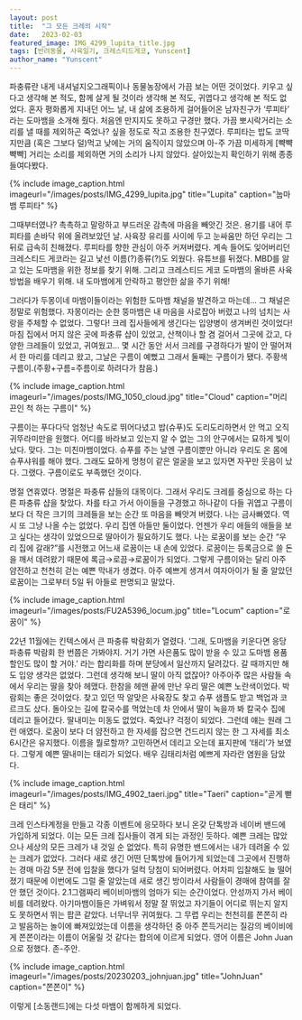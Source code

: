 ```yaml
---
layout: post
title:  "그 모든 크레의 시작"
date:   2023-02-03
featured_image: IMG_4299_lupita_title.jpg
tags: [반려동물, 사육일기, 크레스티드게코, Yunscent]
author_name: "Yunscent"
---
```


파충류란 내게 내셔널지오그래픽이나 동물농장에서 가끔 보는 어떤 것이었다. 키우고 싶다고 생각해 본 적도, 함께 살게 될 것이라 생각해 본 적도, 귀엽다고 생각해 본 적도 없었다. 혼자 평화롭게 지내던 어느 날, 내 삶에 조용하게 걸어들어온 남자친구가 ‘루피타’ 라는 도마뱀을 소개해 줬다. 처음엔 만지지도 못하고 구경만 했다. 가끔 뽀시락거리는 소리를 낼 때를 제외하곤 죽었나? 싶을 정도로 작고 조용한 친구였다. 루피타는 밥도 코딱지만큼 (혹은 그보다 덜)먹고 낮에는 거의 움직이지 않았으며 아-주 가끔 미세하게 [뺙뺙뺙뺙] 거리는 소리를 제외하면 거의 소리가 나지 않았다. 살아있는지 확인하기 위해 종종 들여다봤다.

<!--more-->

{% include image_caption.html imageurl="/images/posts/IMG_4299_lupita.jpg" title="Lupita" caption="눕마뱀 루피타" %}

그때부터였나? 촉촉하고 말랑하고 부드러운 감촉에 마음을 빼앗긴 것은. 용기를 내어 루피타를 손바닥 위에 올려보았던 날. 사육장 유리를 사이에 두고 눈싸움만 하던 우리는 그 뒤로 급속히 친해졌다. 루피타를 향한 관심이 아주 커져버렸다. 계속 들어도 잊어버리던 크레스티드 게코라는 길고 낯선 이름(?)종류(?)도 외웠다. 유튜브를 뒤졌다. MBD를 앓고 있는 도마뱀을 위한 정보를 찾기 위해. 그리고 크레스티드 게코 도마뱀의 올바른 사육 방법을 배우기 위해. 내 도마뱀에게 안락하고 평안한 삶을 주기 위해!

그러다가 두몽이네 마뱀이들이라는 위험한 도마뱀 채널을 발견하고 마는데… 그 채널은 정말로 위험했다. 자몽이라는 순한 뚱마뱀은 내 마음을 사로잡아 버렸고 나의 넘치는 사랑을 주체할 수 없었다. 그렇다! 크레 집사들에게 생긴다는 입양병이 생겨버린 것이었다! 마침 집에서 머지 않은 곳에 파충류 샵이 있었고, 산책이나 할 겸 걸어서 그곳에 갔고, 다양한 크레들이 있었고, 귀여웠고… 몇 시간 동안 서서 크레를 구경하다가 발이 안 떨어져서 한 마리를 데리고 왔고, 그날은 구름이 예뻤고 그래서 둘째는 구름이가 됐다. 주황색 구름이.(주황+구름=주름이로 하려다가 참음.)

{% include image_caption.html imageurl="/images/posts/IMG_1050_cloud.jpg" title="Cloud" caption="머리끈인 척 하는 구름이" %}

구름이는 푸다다닥 엄청난 속도로 뛰어다녔고 밥(슈푸)도 도리도리하면서 안 먹고 오직 귀뚜라미만을 원했다. 어디를 바라보고 있는지 알 수 없는 그의 안구에서는 묘하게 빛이 났다. 맞다. 그는 미친마뱀이었다. 슈푸를 주는 날엔 구름이뿐만 아니라 우리도 온 몸에 슈푸샤워를 해야 했다. 그래도 묘하게 멍청이 같은 얼굴을 보고 있자면 자꾸만 웃음이 났다. 그랬다. 구름이로도 부족했던 것이다.

명절 연휴였다. 명절은 파충류 샵들의 대목이다. 그래서 우리도 크레를 중심으로 하는 다른 파충류 샵을 찾았다. 차를 타고 가서 아이들을 구경했고 하나같이 다들 귀엽고 구름이보다 더 작은 크기의 크레들을 보는 순간 또 마음을 빼앗겨 버렸다. 나는 금사빠였다. 역시 또 그냥 나올 수는 없었다. 우리 집엔 아들만 둘이었다. 언젠가 우리 애들의 애들을 보고 싶다는 생각이 있었으므로 딸아이가 필요하기도 했다. 나는 로꿈이를 보는 순간 “우리 집에 갈래?”를 시전했고 어느새 로꿈이는 내 손에 있었다. 로꿈이는 등록금으로 쓸 돈을 깨서 데려왔기 때문에 록금→로끔→로꿈이가 되었다. 그렇게 구름이와는 달리 아주 얌전하고 천천히 걷는 예쁜 막내가 생겼다. 아주 예쁘게 생겨서 여자아이가 될 줄 알았던 로꿈이는 그로부터 5일 뒤 아들로 판명되고 말았다.

{% include image_caption.html imageurl="/images/posts/FU2A5396_locum.jpg" title="Locum" caption="로꿈이" %}

22년 11월에는 킨텍스에서 큰 파충류 박람회가 열렸다. ‘그래, 도마뱀을 키운다면 응당 파충류 박람회 한 번쯤은 가봐야지. 거기 가면 사은품도 많이 받을 수 있고 도마뱀 용품 할인도 많이 할 거야.’ 라는 합리화를 하며 분당에서 일산까지 달려갔다. 갈 때까지만 해도 입양 생각은 없었다. 그런데 생각해 보니 딸이 아직 없잖아? 아주아주 많은 사람들 속에서 우리는 딸을 찾아 헤맸다. 한참을 헤맨 끝에 만난 우리 딸은 예쁜 노란색이었다. 박람회는 좋은 것이었다. 찾고 있던 딱 알맞은 사육장도 찾고 슈푸 샘플도 받고 백업과 코르크도 샀다. 돌아오는 길에 칼국수를 먹었는데 차 안에서 딸이 녹을까 봐 칼국수 집에 데리고 들어갔다. 딸내미는 미동도 없었다. 죽었나? 걱정이 되었다. 그런데 얘는 원래 그런 애였다. 로꿈이 보다 더 얌전하고 한 자세를 잡으면 건드리지 않는 한 그 자세를 최소 6시간은 유지했다. 이름을 뭘로할까? 고민하면서 데리고 오는데 표지판에 ‘태리’가 보였다. 그렇게 예쁜 딸내미는 태리가 되었다. 배우 김태리처럼 예쁘게 자라란 염원을 담았다.

{% include image_caption.html imageurl="/images/posts/IMG_4902_taeri.jpg" title="Taeri" caption="곧게 뻗은 태리" %}

크레 인스타계정을 만들고 각종 이벤트에 응모하다 보니 온갖 단톡방과 네이버 밴드에 가입하게 되었다. 이는 모든 크레 집사들이 겪게 되는 과정인 듯하다. 예쁜 크레는 많았으나 세상의 모든 크레가 내 것일 순 없었다. 특히 유명한 밴드에서는 내가 데려올 수 있는 크레가 없었다. 그러다 새로 생긴 어떤 단톡방에 들어가게 되었는데 그곳에서 진행하는 경매 마감 5분 전에 입찰을 했다가 덜컥 당첨이 되어버렸다. 어차피 입찰해도 늘 떨어졌기 때문에 이번에도 그럴 줄 알았는데 새로 생긴 방이라서 사람들이 경매에 참여를 잘 안 했던 것이다. 2.1그램짜리 베이비마뱀의 엄마가 되는 순간이었다. 안성까지 가서 베이비를 데려왔다. 아기마뱀이들은 가벼워서 정말 잘 뛰었고 자기들이 어디로 뛰는지 알지도 못하면서 뛰는 팝콘 같았다. 너무너무 귀여웠다. 그 무렵 우리는 천천히를 쫀쫀히 라고 발음하는 놀이에 빠져있었는데 이름을 생각하던 중 아주 쫀득거리는 질감의 베이비에게 쫀쫀이라는 이름이 어울릴 것 같다는 합의에 이르게 되었다. 영어 이름은 John Juan으로 정했다. 존-주안.

{% include image_caption.html imageurl="/images/posts/20230203_johnjuan.jpg" title="JohnJuan" caption="쫀쫀이" %}

이렇게 [소동랜드]에는 다섯 마뱀이 함께하게 되었다.